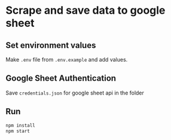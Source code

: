 # Scrape and save data to google sheet

## Set environment values
Make `.env` file from `.env.example` and add values.

## Google Sheet Authentication
Save `credentials.json` for google sheet api in the folder

## Run
```sh
npm install
npm start
```